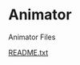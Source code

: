 # Animator
Animator Files

[README.txt](https://github.com/adichak27/Animator/files/10483406/README.txt)
